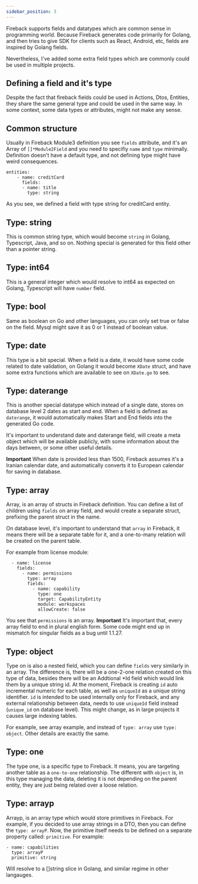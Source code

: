 ```yaml
---
sidebar_position: 3
---
```


Fireback supports fields and datatypes which are common sense in programming world. Because Fireback generates 
code primarily for Golang, and then tries to give SDK for clients such as React, Android, etc, fields 
are inspired by Golang fields.

Nevertheless, I've added some extra field types which are commonly could be used in multiple projects.

## Defining a field and it's type

Despite the fact that fireback fields could be used in Actions, Dtos, Entities, they share the same general type
and could be used in the same way. In some context, some data types or attributes, might not make any sense.

## Common structure

Usually in Fireback Module3 definition you see `fields` attribute, and it's an Array of `[]*Module2Field`
and you need to specifiy `name` and `type` minimally. Definition doesn't have a default type, and not defining type
might have weird consequences.

```
entities:
    - name: creditCard
      fields:
      - name: title
        type: string 

```

As you see, we defined a field with type string for creditCard entity.


## Type: string

This is common string type, which would become `string` in Golang, Typescript, Java, and so on. Nothing special
is generated for this field other than a pointer string.

## Type: int64

This is a general integer which would resolve to int64 as expected on Golang, Typescript will have `number` field.

## Type: bool

Same as boolean on Go and other languages, you can only set true or false on the field. Mysql might save it as 0 or 1 instead of boolean value.

## Type: date

This type is a bit special. When a field is a date, it would have some code related to date validation, on Golang it would become `XDate` struct, and have some extra functions which are available to see on `XDate.go` to see.

## Type: daterange

This is another special datatype which instead of a single date, stores on database level 2 dates as start and end.
When a field is defined as `daterange`, it would automatically makes Start and End fields into the generated 
Go code.

It's important to understand date and daterange field, will create a meta object which will be available publicly,
with some information about the days between, or some other useful details.

**Important** When date is provided less than 1500, Fireback assumes it's a Iranian calendar date, and automatically converts it to European calendar for saving in database.

## Type: array

Array, is an array of structs in Fireback definition. You can define a list of children using `fields` on array field, and would create a separate struct, prefixing the parent struct in the name.

On database level, it's important to understand that `array` in Fireback, it means there will be a separate table for it, and a one-to-many relation will be created on the parent table.

For example from license module:

```
  - name: license
    fields:
      - name: permissions
        type: array
        fields:
          - name: capability
            type: one
            target: CapabilityEntity
            module: workspaces
            allowCreate: false
```

You see that `permissions` is an array. **Important** It's important that, every array field to end
in plural english form. Some code might end up in mismatch for singular fields as a bug until 1.1.27.


## Type: object

Type on is also a nested field, which you can define `fields` very similarly in an array.
The difference is, there will be a one-2-one relation created on this type of data, besides
there will be an Addtional *Id field which would link them by a unique string id. At the moment,
Fireback is creating `id` auto incremental numeric for each table, as well as `uniqueId` as a unique
string identifier. `id` is intended to be used internally only for Fireback, and any external relationship
between data, needs to use `uniqueId` field instead (`unique_id` on database level). This might change,
as in large projects it causes large indexing tables.

For example, see array example, and instead of `type: array` use `type: object`. Other details are exactly the same.

## Type: one

The type one, is a specific type to Fireback. It means, you are targeting another table as a `one-to-one` relationship. The different with `object` is, in this type managing the data, deleting it is not depending 
on the parent entity, they are just being related over a loose relation.

## Type: arrayp

Arrayp, is an array type which would store primitives in Fireback. For example, if you decided to use array strings
in a DTO, then you can define the `type: arrayP`. Now, the primitive itself needs to be defined on a separate property called: `primitive`. For example:

```
- name: capabilities
  type: arrayP
  primitive: string

```

Will resolve to a []string slice in Golang, and similar regime in other langauges.
    